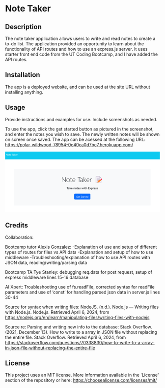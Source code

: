 # Note Taker 

## Description
The note taker application allows users to write and read notes to create a to-do list. The application provided an opportunity to learn about the functionality of API routes and how to use an express.js server. It uses starter front end code from the UT Coding Bootcamp, and I have added the API routes.


## Installation

The app is a deployed website, and can be used at the site URL without installing anything.

## Usage

Provide instructions and examples for use. Include screenshots as needed.

To use the app, click the get started button as pictured in the screenshot, and enter the notes you wish to save.  The newly written notes will be shown on screen once saved. The app can be acessed at the following URL: https://polar-wildwood-78954-0e40ca0d7bc7.herokuapp.com/

![screen shot of note taker app home page](public/assets/images/screenshotNoteTaker.png)


## Credits

Collaboration:

Bootcamp tutor Alexis Gonzalez: 
-Explanation of use and setup of different types of routes for files vs API data
-Explanation and setup of how to use middleware
-Troubleshooting/explanation of how to use API routes with JSON data, reading/writing/parsing data

Bootcamp TA Tye Stanley: debugging req.data for post request, setup of express middleware lines 15-16 database

AI Xpert:
Troubleshooting use of fs.readFile, corrected syntax for readFile parameters and use of ‘const’ for handling parsed json data in server.js lines 30-44

Source for syntax when writing files:
NodeJS. (n.d.). Node.js — Writing files with Node.js. Node.js. Retrieved April 6, 2024, from https://nodejs.org/en/learn/manipulating-files/writing-files-with-nodejs

Source re: Parsing and writing new info to the database:
Stack Overflow. (2021, December 13). How to write to a array in JSON file without replacing the entire file. Stack Overflow. Retrieved April 6, 2024, from https://stackoverflow.com/questions/70338830/how-to-write-to-a-array-in-json-file-without-replacing-the-entire-file



## License

This project uses an MIT license. More information available in the 'License' section of the repository or here: https://choosealicense.com/licenses/mit/ 
